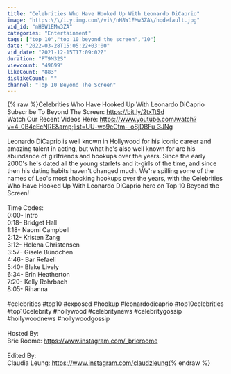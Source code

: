 ```yaml
---
title: "Celebrities Who Have Hooked Up With Leonardo DiCaprio"
image: "https:\/\/i.ytimg.com\/vi\/nH8W1EMw3ZA\/hqdefault.jpg"
vid_id: "nH8W1EMw3ZA"
categories: "Entertainment"
tags: ["top 10","top 10 beyond the screen","10"]
date: "2022-03-28T15:05:22+03:00"
vid_date: "2021-12-15T17:09:02Z"
duration: "PT9M32S"
viewcount: "49699"
likeCount: "883"
dislikeCount: ""
channel: "Top 10 Beyond The Screen"
---
```

{% raw %}Celebrities Who Have Hooked Up With Leonardo DiCaprio<br />Subscribe To Beyond The Screen: <a rel="nofollow" target="blank" href="https://bit.ly/2txTtSd">https://bit.ly/2txTtSd</a> <br />Watch Our Recent Videos Here: <a rel="nofollow" target="blank" href="https://www.youtube.com/watch?v=4_0B4cEcNRE&amp;list=UU-wo9eCtm-_oSjDBFu_3JNg">https://www.youtube.com/watch?v=4_0B4cEcNRE&amp;list=UU-wo9eCtm-_oSjDBFu_3JNg</a><br /><br />Leonardo DiCaprio is well known in Hollywood for his iconic career and amazing talent in acting, but what he's also well known for are his abundance of girlfriends and hookups over the years. Since the early 2000's he's dated all the young starlets and it-girls of the time, and since then his dating habits haven't changed much. We're spilling some of the names of Leo's most shocking hookups over the years, with the Celebrities Who Have Hooked Up With Leonardo DiCaprio here on Top 10 Beyond the Screen!<br /><br />Time Codes: <br />0:00- Intro<br />0:18- Bridget Hall<br />1:18- Naomi Campbell<br />2:12- Kristen Zang<br />3:12- Helena Christensen<br />3:57- Gisele Bündchen<br />4:46- Bar Refaeli<br />5:40- Blake Lively<br />6:34- Erin Heatherton<br />7:20- Kelly Rohrbach<br />8:05- Rihanna<br /><br />#celebrities #top10 #exposed #hookup #leonardodicaprio #top10celebrities #top10celebrity #hollywood #celebritynews #celebritygossip #hollywoodnews #hollywoodgossip<br /><br />Hosted By:<br />Brie Roome: <a rel="nofollow" target="blank" href="https://www.instagram.com/_brieroome">https://www.instagram.com/_brieroome</a><br /><br />Edited By:<br />Claudia Leung: <a rel="nofollow" target="blank" href="https://www.instagram.com/claudzleung">https://www.instagram.com/claudzleung</a>{% endraw %}
